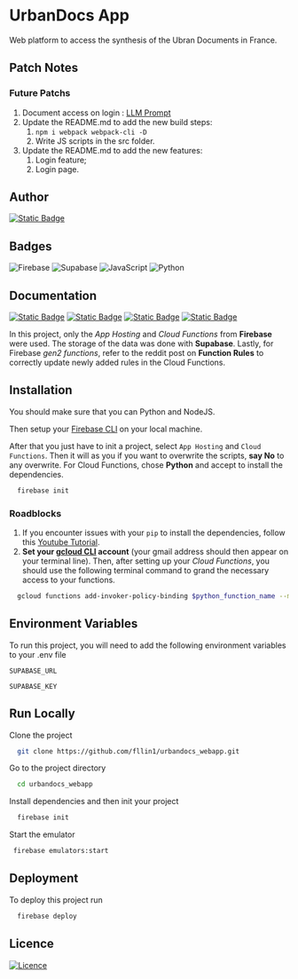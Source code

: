 
# UrbanDocs App

Web platform to access the synthesis of the Ubran Documents in France.

## Patch Notes

### Future Patchs

1. Document access on login : [LLM Prompt](./docs/document_acces_on_login.md)
2. Update the README.md to add the new build steps:
   1. `npm i webpack webpack-cli -D`
   2. Write JS scripts in the src folder.
3. Update the README.md to add the new features:
   1. Login feature;
   2. Login page.

## Author

[![Static Badge](https://img.shields.io/badge/github-fllin1-blue)](https://github.com/fllin1)

## Badges

![Firebase](https://img.shields.io/badge/firebase-a08021?style=for-the-badge&logo=firebase&logoColor=ffcd34)
![Supabase](https://img.shields.io/badge/Supabase-3ECF8E?style=for-the-badge&logo=supabase&logoColor=white)
![JavaScript](https://img.shields.io/badge/javascript-%23323330.svg?style=for-the-badge&logo=javascript&logoColor=%23F7DF1E)
![Python](https://img.shields.io/badge/python-3670A0?style=for-the-badge&logo=python&logoColor=ffdd54)

## Documentation

[![Static Badge](https://img.shields.io/badge/Firebase-App%20Hosting-red)](https://firebase.google.com/docs/app-hosting)
[![Static Badge](https://img.shields.io/badge/Firebase-Cloud%20Functions-red)](https://firebase.google.com/docs/functions)
[![Static Badge](https://img.shields.io/badge/Supabase-Documentation-light_green)](https://supabase.com/docs)
[![Static Badge](https://img.shields.io/badge/Reddit-Functions%20Rules-orange)](https://www.reddit.com/r/reactjs/comments/fsw405/firebase_cloud_functions_cors_policy_error/?rdt=48891)

In this project, only the *App Hosting* and *Cloud Functions* from **Firebase** were used. The storage of the data was done with **Supabase**. Lastly, for Firebase *gen2 functions*, refer to the reddit post on **Function Rules** to correctly update newly added rules in the Cloud Functions.


## Installation

You should make sure that you can Python and NodeJS.

Then setup your [Firebase CLI](https://firebase.google.com/docs/cli) on your local machine.

After that you just have to init a project, select `App Hosting` and `Cloud Functions`. Then it will as you if you want to overwrite the scripts, **say No** to any overwrite. For Cloud Functions, chose **Python** and accept to install the dependencies.

```bash
  firebase init
```

### Roadblocks

1. If you encounter issues with your `pip` to install the dependencies, follow this [Youtube Tutorial](https://www.youtube.com/watch?v=q_sayYt50oM).
2. **Set your [gcloud CLI](https://cloud.google.com/sdk/docs/install) account** (your gmail address should then appear on your terminal line). Then, after setting up your *Cloud Functions*, you should use the following terminal command to grand the necessary access to your functions.

```bash
  gcloud functions add-invoker-policy-binding $python_function_name --member=allUsers
```


## Environment Variables

To run this project, you will need to add the following environment variables to your .env file

`SUPABASE_URL`

`SUPABASE_KEY`


## Run Locally

Clone the project

```bash
  git clone https://github.com/fllin1/urbandocs_webapp.git
```

Go to the project directory

```bash
  cd urbandocs_webapp
```

Install dependencies and then init your project

```bash
  firebase init
```

Start the emulator

```bash
 firebase emulators:start
```


## Deployment

To deploy this project run

```bash
  firebase deploy
```


## Licence

[![Licence](https://img.shields.io/github/license/Ileriayo/markdown-badges?style=for-the-badge)](./LICENSE)